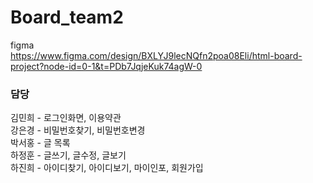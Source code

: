 # Board_team2


figma  
https://www.figma.com/design/BXLYJ9lecNQfn2poa08Eli/html-board-project?node-id=0-1&t=PDb7JqjeKuk74agW-0

### 담당
김민희 - 로그인화면, 이용약관<br>
강은경 - 비밀번호찾기, 비밀번호변경<br>
박서홍 - 글 목록<br>
하정훈 - 글쓰기, 글수정, 글보기<br>
하진희 - 아이디찾기, 아이디보기, 마이인포, 회원가입<br> 
